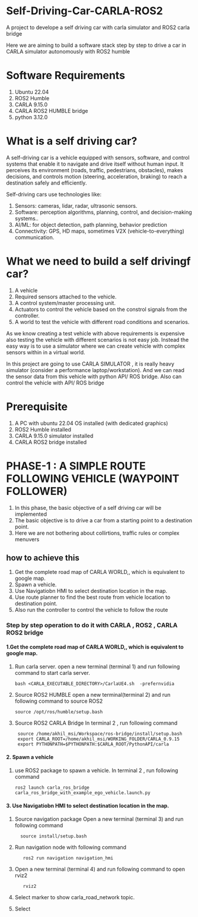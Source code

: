 # Self-Driving-Car-CARLA-ROS2
A project to develope a self driving car with carla simulator and ROS2 carla bridge

Here we are aiming to build a software stack step by step to drive a car in CARLA simulator autonomously with ROS2 humble

# Software Requirements
1. Ubuntu 22.04
2. ROS2 Humble
3. CARLA 9.15.0
4. CARLA ROS2 HUMBLE bridge
5. python 3.12.0

# What is a self driving car?

A self-driving car is a vehicle equipped with sensors, software, and control systems that enable it to navigate and drive itself without human input.
It perceives its environment (roads, traffic, pedestrians, obstacles), makes decisions, and controls motion (steering, acceleration, braking) to reach a destination safely and efficiently.

Self-driving cars use technologies like:
1. Sensors: cameras, lidar, radar, ultrasonic sensors.
2. Software: perception algorithms, planning, control, and decision-making systems..
3. AI/ML: for object detection, path planning, behavior prediction
4. Connectivity: GPS, HD maps, sometimes V2X (vehicle-to-everything) communication.


# What we  need to build a self drivingf car?
1. A vehicle
2. Required sensors attached to the vehicle.
3. A control system/master processing unit.
4. Actuators to control the vehicle based on the constrol signals from the controller.
5. A world to test the vehicle with different road conditions and scenarios.

As we know creating a test vehicle with above requirements is expensive also testing the vehicle with different scenarios is not easy job.
Instead the easy way is to use a simulator where we can create vehicle with complex sensors within in a virtual world.

In this project are going to use CARLA SIMULATOR , it is really heavy simulator (consider a performance laptop/workstation).
And we can read the sensor data from this vehicle with python API/ ROS bridge.
Also can control the vehicle with API/ ROS bridge

# Prerequisite
1. A PC with ubuntu 22.04 OS installed (with dedicated graphics)
2. ROS2 Humble installed
3. CARLA 9.15.0 simulator installed
4. CARLA ROS2 bridge installed

# PHASE-1  : A SIMPLE ROUTE FOLLOWING VEHICLE (WAYPOINT FOLLOWER)
1. In this phase, the basic objective of a self driving car will be implemented
2. The basic objective is to drive a car from a starting point to a destination point.
3. Here we are not bothering about collirtions, traffic rules or complex menuvers

## how to achieve this
1. Get the complete road map of CARLA WORLD,, which is equivalent to google map.
2. Spawn a vehicle.
3. Use Navigatiobn HMI to select destination location in the map.
4. Use route planner to find the best route from vehicle location to destination point.
5. Also run the controller to control the vehicle to follow the route

### Step by step operation to do it with CARLA , ROS2 , CARLA ROS2 bridge
#### 1.Get the complete road map of CARLA WORLD,, which is equivalent to google map.
1. Run carla server.
open a new terminal (terminal 1) and run following command to start carla server.

       bash <CARLA_EXECUTABLE_DIRECTORY>/CarlaUE4.sh  -prefernvidia
   
2. Source ROS2 HUMBLE
open a new terminal(terminal 2) and run following command to source ROS2

       source /opt/ros/humble/setup.bash
3. Source ROS2 CARLA Bridge
In terminal 2 , run following command
 
        source /home/akhil_msi/Workspace/ros-bridge/install/setup.bash
        export CARLA_ROOT=/home/akhil_msi/WORKING_FOLDER/CARLA_0.9.15
        export PYTHONPATH=$PYTHONPATH:$CARLA_ROOT/PythonAPI/carla
   
#### 2. Spawn a vehicle
1. use ROS2 package to spawn a vehicle. 
In terminal 2 , run following command

       ros2 launch carla_ros_bridge carla_ros_bridge_with_example_ego_vehicle.launch.py

#### 3. Use Navigatiobn HMI to select destination location in the map. 
1. Source navigation package
   Open a new terminal (terminal 3) and run following command
       
         source install/setup.bash
2. Run navigation node with following command

          ros2 run navigation navigation_hmi
3. Open a new terminal (terminal 4) and run following command to open rviz2

          rviz2
5. Select marker to show carla_road_network topic.
6. Select  
